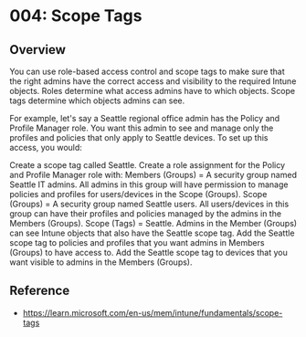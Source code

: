 # 004: Scope Tags

## Overview
You can use role-based access control and scope tags to make sure that the right admins have the correct access and visibility to the required Intune objects. Roles determine what access admins have to which objects. Scope tags determine which objects admins can see.

For example, let's say a Seattle regional office admin has the Policy and Profile Manager role. You want this admin to see and manage only the profiles and policies that only apply to Seattle devices. To set up this access, you would:

Create a scope tag called Seattle.
Create a role assignment for the Policy and Profile Manager role with:
Members (Groups) = A security group named Seattle IT admins. All admins in this group will have permission to manage policies and profiles for users/devices in the Scope (Groups).
Scope (Groups) = A security group named Seattle users. All users/devices in this group can have their profiles and policies managed by the admins in the Members (Groups).
Scope (Tags) = Seattle. Admins in the Member (Groups) can see Intune objects that also have the Seattle scope tag.
Add the Seattle scope tag to policies and profiles that you want admins in Members (Groups) to have access to.
Add the Seattle scope tag to devices that you want visible to admins in the Members (Groups).


## Reference

* https://learn.microsoft.com/en-us/mem/intune/fundamentals/scope-tags 

